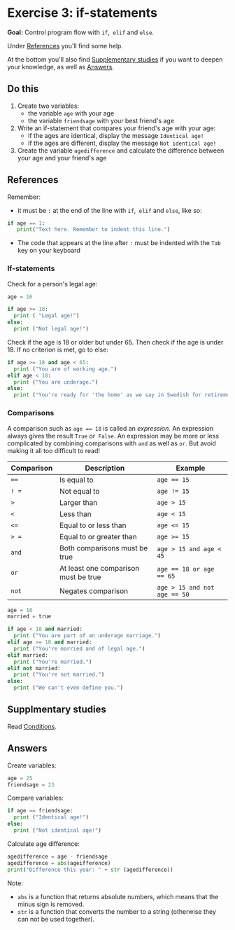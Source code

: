 # Exercise 3: if-statements

**Goal:** Control program flow with `if`,` elif` and `else`.

Under [References](#references) you'll find some help.

At the bottom you'll also find [Supplementary studies](#supplementary-studies) if you want to deepen your knowledge, as well as [Answers](#answers).

## Do this

1. Create two variables:
    - the variable `age` with your age
    - the variable `friendsage` with your best friend's age
2. Write an if-statement that compares your friend's age with your age:
    - if the ages are identical, display the message `Identical age!`
    - if the ages are different, display the message `Not identical age!`
3. Create the variable `agedifference` and calculate the difference between your age and your friend's age

## References

Remember:

- it must be `:` at the end of the line with `if`,` elif` and `else`, like so:
```py
if age == 1:
   print("Text here. Remember to indent this line.")
```
- The code that appears at the line after `:` must be indented with the `Tab` key on your keyboard

### If-statements

Check for a person's legal age:
```py
age = 16

if age >= 18:
  print ( "Legal age!")
else:
  print ("Not legal age!")
```

Check if the age is 18 or older but under 65. Then check if the age is under 18. If no criterion is met, go to else:
```py
if age >= 18 and age < 65:
  print ("You are of working age.")
elif age < 18:
  print ("You are underage.")
else:
  print ("You're ready for 'the home' as we say in Swedish for retirement home.")
```

### Comparisons

A comparison such as `age == 18` is called an *expression*. An expression always gives the result `True` or` False`. An expression may be more or less complicated by combining comparisons with `and` as well as `or`. But avoid making it all too difficult to read!

Comparison | Description | Example
---------- | -------------- | --------------------------
`==` | Is equal to | `age == 15`
`! =` | Not equal to | `age != 15`
`>` | Larger than | `age > 15`
`<` | Less than | `age < 15`
`<=` | Equal to or less than | `age <= 15`
`> =` | Equal to or greater than | `age >= 15`
`and` | Both comparisons must be true | `age > 15 and age < 45`
`or` | At least one comparison must be true | `age == 18 or age == 65`
`not` | Negates comparison | `age > 15 and not age == 50`

```py
age = 16
married = true

if age < 18 and married:
  print ("You are part of an underage marriage.")
elif age >= 18 and married:
  print ("You're married and of legal age.")
elif married:
  print ("You're married.")
elif not married:
  print ("You're not married.")
else:
  print ("We can't even define you.")
```

## Supplmentary studies

Read [Conditions](https://www.learnpython.org/en/Conditions).

## Answers

Create variables:
```py
age = 25
friendsage = 23
```

Compare variables:
```py
if age == friendsage:
  print ("Identical age!")
else:
  print ("Not identical age!")
```

Calculate age difference:
```py
agedifference = age - friendsage
agedifference = abs(ageifference)
print("Difference this year: " + str (agedifference))
```

Note:

- `abs` is a function that returns absolute numbers, which means that the minus sign is removed.
- `str` is a function that converts the number to a string (otherwise they can not be used together).

